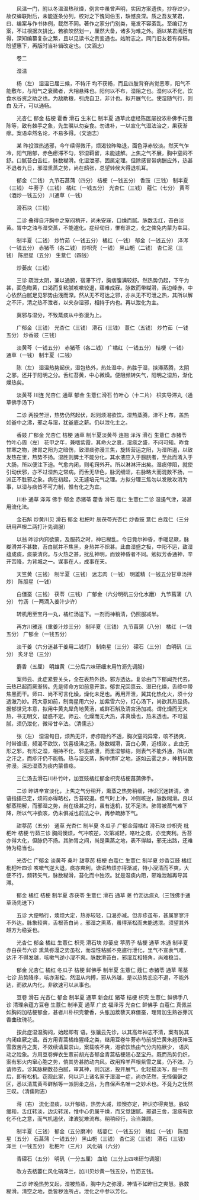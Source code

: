 <!-- { "loadSidebar": true } -->
　　风温一门，附以冬温温热秋燥，例言中虽曾声明，实因方案遗佚，抄存过少，故仅蝉联附后，未能逐条分列，校对之下愧同伯玉，缺憾良深。质之吾友某君，曰、编案与作书体例，截然不同。著作之家分门别类，毫发不容紊乱。至编订方案，不过根据次排比，若欲皎然划一，厘然大备，诸多为难之外。涵以某君阅历有得，深知编纂复杂之繁，且以见读书之贵变通也。姑附志之。同门旧友若有存稿，盼望惠下，再版时当补辑改定也。（文涵志）

　　卷二

　　湿温

　　杨（左） 湿温已届三候，不特汗 均不获畅，而且四肢背脊尚觉恶寒，阳气不能敷布，与阳气之衰微者，大相悬殊也。阳何以不布，湿阻之也。湿何以不化，饮食水谷资之助之也。为敌助粮，引虎自卫，非计也。拟开展气化。使湿随气行，则白 及汗，可以通畅。

　　光杏仁 郁金 桔梗 霍香 滑石 生米仁 制半夏 通草此症经陈医屡投浓朴佛手花茵陈等，致有棘手之象，先生嘱以勿妄食。勿进补，一以宣化气湿法治之，果获渐瘳。案语卓然名论，不易多得。（文涵志）

　　某 昨投泄热透邪，今午续得微汗，烦渴较昨略退，面色浮赤较淡。然天气乍冷，阳气阻郁，赤色瘀滞不匀，邪湿羁留，未能遽解。上焦之气不展，胸中窒闷不舒。口腻苔白舌红，脉数糊滑。化湿泄邪，固属定理。但除感冒带病酬应外，热甚不退者九日，邪湿熏蒸之势，尚在鸱张，总望转候大得退机耳。

　　郁金（二钱） 九节石菖蒲（四分） 桔梗（一钱五分） 香豉（三钱） 制半夏（三钱） 牛蒡子（三钱） 橘红（一钱五分） 光杏仁（三钱） 蔻仁（七分） 黄芩（酒炒一钱五分） 川通草（一钱）

　　滑石块（三钱）

　　二诊 叠得自汗胸中之窒闷稍开，尚未安寐，口燥而腻。脉数舌红，苔白淡黄。胃中之浊与湿交蒸，不能遽化。症经旬日，惟有泄之，化之俾免内蒙为幸耳。

　　制半夏（二钱） 炒竹茹（一钱五分） 橘红（一钱） 郁金（一钱五分） 泽泻（一钱五分） 赤猪苓（各二钱） 炒枳壳（一钱） 黑山栀（二钱） 杏仁泥（三钱） 陈胆星（五分） 生薏仁（四钱）

　　炒蒌皮（三钱）

　　三诊 疏泄太阴，兼以通腑，宿滞下行，胸痞腹满较舒。然热势仍起，下午为甚，面色晦黄，口渴而复粘腻咳嗽较退，寤难成寐。脉数而带糊滑，舌边绛赤，中心依然白腻足见邪势由浅而深。然从无不可达之邪，亦从无不可泄之热，其所以解之不汗，清之热不泄者，以夹杂湿邪，相持于内也。再以泄化为主。

　　冀邪与湿分，不致蒸痰从中弥漫为上。

　　广郁金（三钱） 光杏仁（三钱） 滑石（三钱） 薏仁（五钱） 炒竹茹（一钱五分） 炒香豉（三钱）

　　淡黄芩（一钱五分） 赤猪苓（各二钱） 广橘红（一钱五分） 桔梗（一钱） 通草（一钱） 制半夏（二钱）

　　陈（左） 湿温热势起伏，湿包热外，热处湿中，热胜于湿，挟滞蒸腾，太阴之邪，还并于阳明之分。舌红苔黄，中心微燥。便阻频转矢气，阳明之湿热，渐化燥热矣。

　　淡黄芩 川连 光杏仁 通草 郁金 生薏仁滑石 竹叶心（十二片） 枳实导滞丸（通草佛手汤下）

　　二诊 两投苦泄，热势仍然起伏，起则烦渴欲饮。湿热蒸腾，津不上布，盖热如釜中之沸，邪之与湿，犹釜底之薪。仍以泄化主之。

　　香豉 广郁金 光杏仁 桔梗 通草 制半夏淡黄芩 连翘 泽泻 滑石 生薏仁 赤猪苓 竹叶心周（左） 花甲之年，兼嗜紫霞，其命火之衰，湿痰之盛，不问可知。昨食甘寒之物，脾胃之阳为之暗伤，致湿痰弥漫三焦，旋转营运之阳，为湿所遏，以致发热在里，热势不扬。湿胜则脾土不能分化，其水液应入于膀胱者，至此而淆入于大肠，所以便注下迫。气愈内闭，则毛窍外开。所以淋淋汗出矣。湿痰停阻，就使引动伏邪，亦不过湿热之常病。而舌无华色，脉沉细涩，右脉略大而混数不扬，一派正不胜邪之象。病在初起，又无遽培元气之理。方拟分理三焦勿以发散攻消为事，以湿与痰皆不可力制，惟有化之为宜。

　　川朴 通草 泽泻 佛手 郁金 赤猪苓 藿香 滑石 蔻仁 生薏仁二诊 湿遏气津，渴甚用流化法。

　　金石斛 炒黄川贝 滑石 郁金 枇杷叶 辰茯苓光杏仁 炒香豉 薏仁 白蔻仁（三分研用芦根二两打汁先调服）

　　以翁 昨诊内窍欲蒙，及服药之时，神已糊乱。今日竟尔神昏，手暖足厥，脉糊滑并不甚数，苔白腻并不焦黑，身热并不炽甚。此由湿盛之极，中阳不运，致湿蕴成痰，痰蒙清窍。与火热之甚，扰乱神明，而致神昏者不同。勉拟芳香通神，辛开苦降，为背城之一。谋事在人，成事在天。

　　天竺黄（三钱） 制半夏（三钱） 远志肉（一钱） 明雄精（一钱五分甘草汤拌炒） 陈胆星（一钱）

　　白僵蚕（三钱） 茯苓（三钱） 广郁金（六分明矾三分化水磨） 九节菖蒲（八分） 竹沥（一两滴入姜汁少许）

　　转机用至宝丹一丸，橘红汤送下。一剂而神稍清，仍照服减半。

　　再方川雅连（重姜汁炒三分） 制半夏（三钱） 九节菖蒲（八分） 橘红（一钱五分） 广郁金（一钱五分）

　　淡干姜（六分迷甚干姜用二钱打） 制南星（三分） 礞石（三分） 白明矾（三分） 炙牙皂（三分）

　　麝香（五厘） 明雄黄（二分后六味研细末用竹沥先调服）

　　案师云、此症紧要关头，全在表热外扬，邪方透达。复诊由门下郁闻尧代去，云热已起而厥渐转。先是师命方如前意开泄。郁世兄回禀云、湿已化燥，舌绛中带焦黑而干。师曰、尚不可言化燥，燥化未足也。再用开泄，冀其化热化火，须十分透澈乃妙。药大意如前，制南星用六分，加紫雪六分，灯心汤下，尚欲其热显扬。据郁世兄本意，拟用牛黄丸犀角地黄汤，或鲜石斛及清宫汤加减。谓化燥而无大热，书无明文，疑惑不定。师云、化燥而无大热，非真燥也，热未透也。不可滋腻，须仍泄化，微带甘辛法。（清儒志）

　　张（左） 湿温旬日，烦热无汗，赤疹隐约不透，胸次窒闷异常，咳不扬爽，时带谵语，频渴不欲饮，饮喜极沸之汤。脉数糊滑，苔白心黄，近根浓 。此由无形之邪，有形之湿，相持不化，邪虽欲泄，而里湿郁结，则表气不能外通，所以疏之汗之，而疹汗仍不能畅。热与湿交蒸，胸中清旷之地，遂如云雾之乡，神机转致弥漫。深恐湿蒸为痰内蒙昏痉。

　　三仁汤去滑石川朴竹叶，加豆豉橘红郁金枳壳桔梗菖蒲佛手。

　　二诊 昨进辛宣淡化，上焦之气分稍开，熏蒸之热势稍缓，神识沉迷转清，谵语指搐已定，烦闷亦得略松，舌苔较退。但气时上冲，冲则咳逆，脉数糊滑。良以郁蒸稍解，而邪湿之势，尚在极甚之时，虽有退机，犹不足济。肺胃被蒸气难下降，所以气冲欲咳，仍未俱减也前法之中，再参疏肺下气。

　　甜葶苈（五分） 通草 光杏仁 制半夏 冬瓜子 广郁金薄橘红 滑石块 炒枳壳 枇杷叶 桔梗 竹茹三诊 胸闷懊烦，气冲咳逆，次第减轻，咯吐之痰，亦觉爽利。舌苔亦得大化，但脉仍不扬。其肺胃之间，尚是熏蒸之地，表不得越，邪无出路，还难恃为稳当也。

　　光杏仁 广郁金 淡黄芩 桑叶 甜葶苈 桔梗 白蔻仁 生薏仁 制半夏 炒香豆豉 橘红 枇杷叶四诊 咳嗽气逆大退，痰亦爽利，谵语热烦亦得渐减，特小溲清而不爽，大便不行，频转矢气，脉数糊滑，苔化而中独浓。犹是湿痰内阻，邪难泄越再导其滞。

　　郁金 橘红 桔梗 制半夏 赤茯苓 生薏仁 滑石 通草 萆 竹沥达痰丸（三钱佛手通草汤先送下）

　　五诊 大便畅行，燠烦大定，热亦较轻，口渴亦减。但赤疹虽布，甚属寥寥汗不外达。脉象较爽，舌根苔白尚 。邪湿之熏蒸，虽得渐松而未能透泄。须望其外越方为稳妥也。

　　光杏仁 郁金 橘红 生薏仁 枳壳 滑石块 炒蒌皮 葶苈子 桔梗 通草 木通 制半夏 赤白茯苓六诊 熏蒸弥漫之势虽松，而湿性粘腻不克遽行泄化，里气不宣表气难，达汗 不得发越，咳嗽气逆小溲不爽。脉数滑苔白，邪湿互相犄角，尚难稳当。

　　郁金 光杏仁 橘红 冬瓜子 桔梗 鲜佛手 制半夏 生薏仁 蔻仁 赤猪苓 通草 苇茎七诊 热势降序，咳亦渐松，然湿从内搏，邪从外越，是以热势恋恋不退，不能外达，而欲从内化，非欲速可以从事也。

　　豆卷 滑石 光杏仁 郁金 制半夏 通草 新会红 猪苓 桔梗 枳壳 生薏仁 鲜佛手八诊 清理余蕴方豆卷 生薏仁 制半夏 通草 广皮 福泽泻 光杏仁 鲜佛手 白蔻仁 真佩兰如胸闷加桔梗郁金，甚者川朴枳壳藿香，头胀加蒺藜天麻僵蚕，理胃加生熟谷芽沉香曲玫瑰花。

　　按此症湿温胸闷，始起即有 语。张骧云先诊，以其高年神志不清，案有防其内闭痉厥之语。首方用青蒿橘络猩绛之类，继用豆卷牛蒡赤芍前胡竺黄朱翘茯神玉雪救苦丹之类，不效续请巢崇山，案载咳不爽，渴欲饮热由气分内陷厥少， 语风动之险象。方用豆卷蝉衣生薏前胡光杏郁金青蒿桔梗翘心至宝丹。既而热势仍炽，案有邪火内窜心胞之势，倘其势甚防动内风。改用羚羊芦根紫雪之属，仍不效。乃请师去。诊其脉糊数苔白腻，审其神，则沉迷，投开展气，化轻描淡写，服一剂后，即有松机。窃观此案，何以沪上诸名家于湿温一症，尚亦茫然，无怪偏僻之区，悉以清蒿黄芩鲜斛等一派阴柔之品，为自保声名唯一之妙术也。不竟为之怃然三叹。（清儒附志）

　　蒋（右） 流化湿痰，以开郁结，热势大减，烦懊亦定，神识亦得爽慧。脉较缓和，舌红转淡，边尖转润，惟中心仍属干燥，而又觉甜腻。邪退三舍，湿痰有欲化不化之意，而气机遏伏，津液犹难流布。稍稍经行，治当兼顾。

　　制半夏（三钱） 郁金（五分磨冲） 栝蒌仁（一钱五分） 橘红（一钱） 陈胆星（五分） 石菖蒲（一钱五分） 黑山栀（三钱） 杏仁泥（三钱） 滑石（三钱） 泽兰（一钱五分） 枇杷叶（三片） 风化硝（六分）

　　青礞石（五分） 明矾（一分五厘） 血珀（三分上四味研匀调服）

　　改方去栝蒌仁风化硝泽兰，加川贝炒黄一钱五分，竹沥五钱。

　　二诊 昨晚热势又起，湿被热蒸，胸中为之弥漫，神情不如昨日之爽慧。脉数糊滑。清空之地，悉皆秽浊所占。泄化之中参以芳化。

